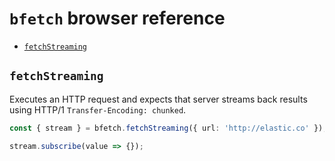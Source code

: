 # `bfetch` browser reference

- [`fetchStreaming`](#fetchStreaming)


## `fetchStreaming`

Executes an HTTP request and expects that server streams back results using
HTTP/1 `Transfer-Encoding: chunked`.

```ts
const { stream } = bfetch.fetchStreaming({ url: 'http://elastic.co' });

stream.subscribe(value => {});
```